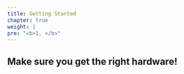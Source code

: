 ```yaml
---
title: Getting Started
chapter: true
weight: 1
pre: "<b>1. </b>"
---
```


## Make sure you get the right hardware!